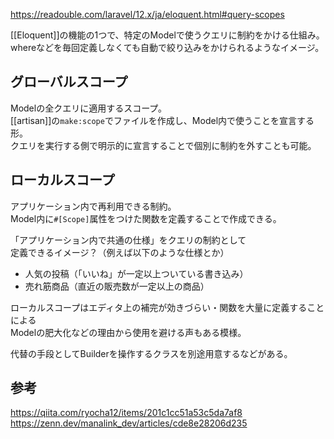 <https://readouble.com/laravel/12.x/ja/eloquent.html#query-scopes>

[[Eloquent]]の機能の1つで、特定のModelで使うクエリに制約をかける仕組み。  
whereなどを毎回定義しなくても自動で絞り込みをかけられるようなイメージ。

## グローバルスコープ
Modelの全クエリに適用するスコープ。  
[[artisan]]の`make:scope`でファイルを作成し、Model内で使うことを宣言する形。  
クエリを実行する側で明示的に宣言することで個別に制約を外すことも可能。

## ローカルスコープ
アプリケーション内で再利用できる制約。  
Model内に`#[Scope]`属性をつけた関数を定義することで作成できる。

「アプリケーション内で共通の仕様」をクエリの制約として  
定義できるイメージ？（例えば以下のような仕様とか）

* 人気の投稿（「いいね」が一定以上ついている書き込み）
* 売れ筋商品（直近の販売数が一定以上の商品）

ローカルスコープはエディタ上の補完が効きづらい・関数を大量に定義することによる  
Modelの肥大化などの理由から使用を避ける声もある模様。

代替の手段としてBuilderを操作するクラスを別途用意するなどがある。

## 参考
<https://qiita.com/ryocha12/items/201c1cc51a53c5da7af8>  
<https://zenn.dev/manalink_dev/articles/cde8e28206d235>